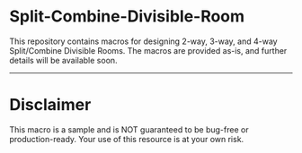 # Split-Combine-Divisible-Room

This repository contains macros for designing 2-way, 3-way, and 4-way Split/Combine Divisible Rooms. The macros are provided as-is, and further details will be available soon.

---
# Disclaimer
This macro is a sample and is NOT guaranteed to be bug-free or production-ready. Your use of this resource is at your own risk.
